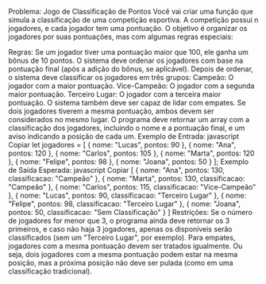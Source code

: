 Problema: Jogo de Classificação de Pontos
Você vai criar uma função que simula a classificação de uma competição esportiva. A competição possui n jogadores, e cada jogador tem uma pontuação. O objetivo é organizar os jogadores por suas pontuações, mas com algumas regras especiais:

Regras:
Se um jogador tiver uma pontuação maior que 100, ele ganha um bônus de 10 pontos.
O sistema deve ordenar os jogadores com base na pontuação final (após a adição do bônus, se aplicável).
Depois de ordenar, o sistema deve classificar os jogadores em três grupos:
Campeão: O jogador com a maior pontuação.
Vice-Campeão: O jogador com a segunda maior pontuação.
Terceiro Lugar: O jogador com a terceira maior pontuação.
O sistema também deve ser capaz de lidar com empates. Se dois jogadores tiverem a mesma pontuação, ambos devem ser considerados no mesmo lugar.
O programa deve retornar um array com a classificação dos jogadores, incluindo o nome e a pontuação final, e um aviso indicando a posição de cada um.
Exemplo de Entrada:
javascript
Copiar
let jogadores = [
    { nome: "Lucas", pontos: 90 },
    { nome: "Ana", pontos: 120 },
    { nome: "Carlos", pontos: 105 },
    { nome: "Marta", pontos: 120 },
    { nome: "Felipe", pontos: 98 },
    { nome: "Joana", pontos: 50 }
];
Exemplo de Saída Esperada:
javascript
Copiar
[
    { nome: "Ana", pontos: 130, classificacao: "Campeão" },
    { nome: "Marta", pontos: 130, classificacao: "Campeão" },
    { nome: "Carlos", pontos: 115, classificacao: "Vice-Campeão" },
    { nome: "Lucas", pontos: 90, classificacao: "Terceiro Lugar" },
    { nome: "Felipe", pontos: 98, classificacao: "Terceiro Lugar" },
    { nome: "Joana", pontos: 50, classificacao: "Sem Classificação" }
]
Restrições:
Se o número de jogadores for menor que 3, o programa ainda deve retornar os 3 primeiros, e caso não haja 3 jogadores, apenas os disponíveis serão classificados (sem um "Terceiro Lugar", por exemplo).
Para empates, jogadores com a mesma pontuação devem ser tratados igualmente. Ou seja, dois jogadores com a mesma pontuação podem estar na mesma posição, mas a próxima posição não deve ser pulada (como em uma classificação tradicional).
